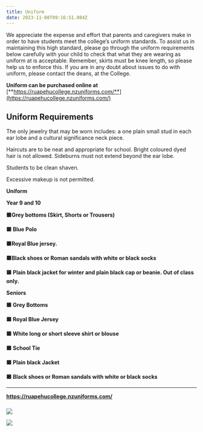 ```yaml
---
title: Uniform
date: 2023-11-08T09:16:51.084Z
---
```

We appreciate the expense and effort that parents and caregivers make in order to have students meet the college’s uniform standards. To assist us in maintaining this high standard, please go through the uniform requirements below carefully with your child to check that what they are wearing as uniform at is acceptable. Remember, skirts must be knee length, so please help us to enforce this. If you are in any doubt about issues to do with uniform, please contact the deans, at the College. 

**Uniform can be purchased online at** [**https://ruapehucollege.nzuniforms.com/**](https://ruapehucollege.nzuniforms.com/) 

## Uniform Requirements

The only jewelry that may be worn includes: a one plain small stud in each ear lobe and a cultural significance neck piece.  

Haircuts are to be neat and appropriate for school. Bright coloured dyed hair is not allowed. Sideburns must not extend beyond the ear lobe. 

Students to be clean shaven.

Excessive makeup is not permitted.

**Uniform**

**Year 9 and 10** 

**🟦Grey bottoms (Skirt, Shorts or Trousers)** 

**🟦 Blue Polo**

**🟪Royal Blue jersey.** 

**🟪Black shoes or Roman sandals with white or black socks**

**🟨 Plain black jacket for winter and plain black cap or beanie. Out of class only.** 

**Seniors**

**🟦 Grey Bottoms**

**🟦 Royal Blue Jersey**

**🟦 White long or short sleeve shirt or blouse** 

**🟦 School Tie**

**🟦 Plain black Jacket**

**🟦 Black shoes or Roman sandals with white or black socks**

- - -

**https://ruapehucollege.nzuniforms.com/**

### 

![](https://res.cloudinary.com/ruapehu-college/image/upload/v1699409124/Uniform_1_aozpmt.jpg)

![](https://res.cloudinary.com/ruapehu-college/image/upload/v1699409124/Uniform_2_yzdcvj.jpg)

![]()
